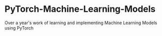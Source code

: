 # PyTorch-Machine-Learning-Models
Over a year's work of learning and implementing Machine Learning Models using PyTorch
